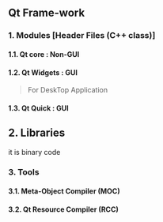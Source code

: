 ## Qt Frame-work

### 1. Modules [Header Files (C++ class)]

#### 1.1. Qt core : Non-GUI

#### 1.2. Qt Widgets : GUI

>For DeskTop Application

#### 1.3. Qt Quick : GUI



## 2. Libraries

it is binary code

### 3. Tools

#### 3.1. Meta-Object Compiler (MOC)

#### 3.2. Qt Resource Compiler (RCC)



